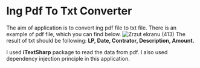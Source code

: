 # Ing Pdf To Txt Converter
The aim of application is to convert ing pdf file to txt file. 
There is an example of pdf file, which you can find below.
![Zrzut ekranu (413)](https://github.com/OlaOsadcha/IngPdfToTextConverter/assets/51535150/cf4e9351-40a8-4362-bbaa-4a5f05084aa3)
The result of txt should be following: **LP, Date, Contrator, Description, Amount.**

I used **iTextSharp** package to read the data from pdf. I also used dependency injection principle in this application.
